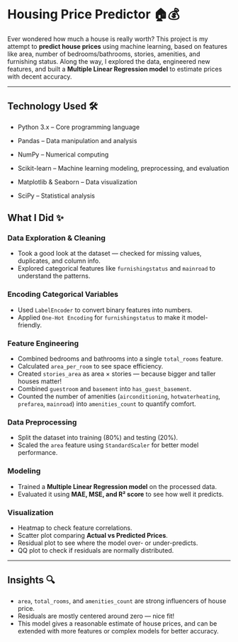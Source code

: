 # Housing Price Predictor 🏠💰

Ever wondered how much a house is really worth? This project is my attempt to **predict house prices** using machine learning, based on features like area, number of bedrooms/bathrooms, stories, amenities, and furnishing status. Along the way, I explored the data, engineered new features, and built a **Multiple Linear Regression model** to estimate prices with decent accuracy.  

---

## Technology Used 🛠️

- Python 3.x – Core programming language

- Pandas – Data manipulation and analysis

- NumPy – Numerical computing

- Scikit-learn – Machine learning modeling, preprocessing, and evaluation

- Matplotlib & Seaborn – Data visualization

- SciPy – Statistical analysis


  
## What I Did ✨

### Data Exploration & Cleaning
- Took a good look at the dataset — checked for missing values, duplicates, and column info.  
- Explored categorical features like `furnishingstatus` and `mainroad` to understand the patterns.  

### Encoding Categorical Variables
- Used `LabelEncoder` to convert binary features into numbers.  
- Applied `One-Hot Encoding` for `furnishingstatus` to make it model-friendly.  

### Feature Engineering
- Combined bedrooms and bathrooms into a single `total_rooms` feature.  
- Calculated `area_per_room` to see space efficiency.  
- Created `stories_area` as area × stories — because bigger and taller houses matter!  
- Combined `guestroom` and `basement` into `has_guest_basement`.  
- Counted the number of amenities (`airconditioning`, `hotwaterheating`, `prefarea`, `mainroad`) into `amenities_count` to quantify comfort.  

### Data Preprocessing
- Split the dataset into training (80%) and testing (20%).  
- Scaled the `area` feature using `StandardScaler` for better model performance.  

### Modeling
- Trained a **Multiple Linear Regression model** on the processed data.  
- Evaluated it using **MAE, MSE, and R² score** to see how well it predicts.  

### Visualization
- Heatmap to check feature correlations.  
- Scatter plot comparing **Actual vs Predicted Prices**.  
- Residual plot to see where the model over- or under-predicts.  
- QQ plot to check if residuals are normally distributed.  

---

## Insights 🔍
- `area`, `total_rooms`, and `amenities_count` are strong influencers of house price.  
- Residuals are mostly centered around zero — nice fit!  
- This model gives a reasonable estimate of house prices, and can be extended with more features or complex models for better accuracy.  


